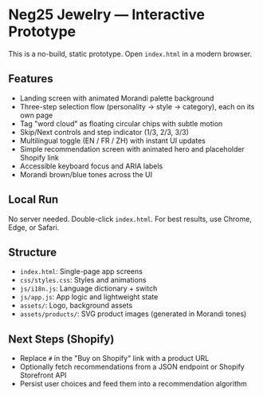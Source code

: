 # Neg25 Jewelry — Interactive Prototype

This is a no-build, static prototype. Open `index.html` in a modern browser.

## Features
- Landing screen with animated Morandi palette background
- Three-step selection flow (personality → style → category), each on its own page
- Tag "word cloud" as floating circular chips with subtle motion
- Skip/Next controls and step indicator (1/3, 2/3, 3/3)
- Multilingual toggle (EN / FR / ZH) with instant UI updates
- Simple recommendation screen with animated hero and placeholder Shopify link
- Accessible keyboard focus and ARIA labels
- Morandi brown/blue tones across the UI

## Local Run
No server needed. Double-click `index.html`. For best results, use Chrome, Edge, or Safari.

## Structure
- `index.html`: Single-page app screens
- `css/styles.css`: Styles and animations
- `js/i18n.js`: Language dictionary + switch
- `js/app.js`: App logic and lightweight state
- `assets/`: Logo, background assets
- `assets/products/`: SVG product images (generated in Morandi tones)

## Next Steps (Shopify)
- Replace `#` in the "Buy on Shopify" link with a product URL
- Optionally fetch recommendations from a JSON endpoint or Shopify Storefront API
- Persist user choices and feed them into a recommendation algorithm

